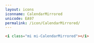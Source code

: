 ```yaml
---
layout: icons
iconname: CalendarMirrored
unicode: EA97
permalink: /icon/CalendarMirrored/
---
```


``` html
<i class="mi mi-CalendarMirrored"></i>
```
